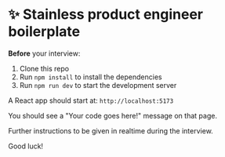 # ✨ Stainless product engineer boilerplate

**Before** your interview:

1. Clone this repo
2. Run `npm install` to install the dependencies
3. Run `npm run dev` to start the development server

A React app should start at: `http://localhost:5173`

You should see a "Your code goes here!" message on that page.

Further instructions to be given in realtime during the interview.

Good luck!
